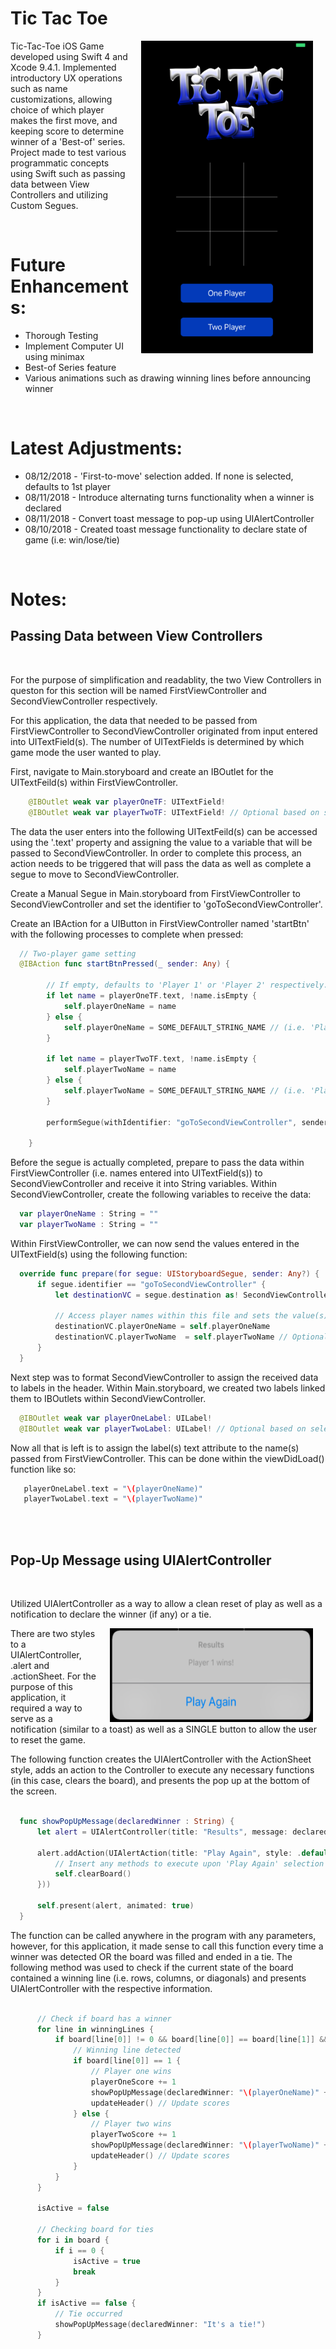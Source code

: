 # Tic Tac Toe

<img align = "right" src = "SampleImages/HomeScreenVC.png" width = "275" height = "500" hspace = "20" alt = "Homescreen" />

Tic-Tac-Toe iOS Game developed using Swift 4 and Xcode 9.4.1. Implemented introductory UX operations such as name customizations, allowing choice of which player makes the first move, and keeping score to determine winner of a 'Best-of' series. 
Project made to test various programmatic concepts using Swift such as passing data between View Controllers and utilizing Custom Segues.
</br>

</br>


<h1>Future Enhancements:</h1>
<ul>
  <li> Thorough Testing </li>
  <li> Implement Computer UI using minimax </li>
  <li> Best-of Series feature </li>
  <li> Various animations such as drawing winning lines before announcing winner </li>
</ul>

</br>

<h1>Latest Adjustments:</h1>
<ul>
  <li> 08/12/2018 - 'First-to-move' selection added. If none is selected, defaults to 1st player </li>
  <li> 08/11/2018 - Introduce alternating turns functionality when a winner is declared </li>
  <li> 08/11/2018 - Convert toast message to pop-up using UIAlertController </li>
  <li> 08/10/2018 - Created toast message functionality to declare state of game (i.e: win/lose/tie) </li>
</ul>


</br>


<h1>Notes:</h1>

<h2> Passing Data between View Controllers </h2>

</br>

<p> For the purpose of simplification and readablity, the two View Controllers in queston for this section will be named FirstViewController and SecondViewController respectively. </p>

<p>
  For this application, the data that needed to be passed from FirstViewController to SecondViewController originated from input entered into UITextField(s). The number of UITextFields is determined by which game mode the user wanted to play. 
</p>

<p> 
  First, navigate to Main.storyboard and create an IBOutlet for the UITextFeild(s) within FirstViewController. 
  
```swift
    @IBOutlet weak var playerOneTF: UITextField!
    @IBOutlet weak var playerTwoTF: UITextField! // Optional based on selection (one or two player)
```  

The data the user enters into the following UITextFeild(s) can be accessed using the '.text' property and assigning the value to a variable that will be passed to SecondViewController. In order to complete this process, an action needs to be triggered that will pass the data as well as complete a segue to move to SecondViewController.

Create a Manual Segue in Main.storyboard from FirstViewController to SecondViewController and set the identifier to 'goToSecondViewController'. 

</p>

<p>
  Create an IBAction for a UIButton in FirstViewController named 'startBtn' with the following processes to complete when pressed:  
  
```swift
  // Two-player game setting
  @IBAction func startBtnPressed(_ sender: Any) {
        
        // If empty, defaults to 'Player 1' or 'Player 2' respectively.
        if let name = playerOneTF.text, !name.isEmpty {
            self.playerOneName = name
        } else {
            self.playerOneName = SOME_DEFAULT_STRING_NAME // (i.e. 'Player 1')
        }
        
        if let name = playerTwoTF.text, !name.isEmpty {
            self.playerTwoName = name
        } else {
            self.playerTwoName = SOME_DEFAULT_STRING_NAME // (i.e. 'Player 2')
        }
        
        performSegue(withIdentifier: "goToSecondViewController", sender: self)
        
    }
```

</p>


<p>
  Before the segue is actually completed, prepare to pass the data within FirstViewController (i.e. names entered into UITextField(s)) to SecondViewController and receive it into String variables. 
  Within SecondViewController, create the following variables to receive the data:
  
  ```swift
    var playerOneName : String = ""
    var playerTwoName : String = ""
  ```
  
  Within FirstViewController, we can now send the values entered in the UITextField(s) using the following function:
  
  ```swift
    override func prepare(for segue: UIStoryboardSegue, sender: Any?) {
        if segue.identifier == "goToSecondViewController" {
            let destinationVC = segue.destination as! SecondViewController
            
            // Access player names within this file and sets the value(s) in destination view controller
            destinationVC.playerOneName = self.playerOneName
            destinationVC.playerTwoName  = self.playerTwoName // Optional based on selection (one or two players)
        }
    }
  ```
  
  
  
</p>
 
<p>
  Next step was to format SecondViewController to assign the received data to labels in the header. Within Main.storyboard, we created two labels linked them to IBOutlets within SecondViewController. 
  
  ```swift
    @IBOutlet weak var playerOneLabel: UILabel!
    @IBOutlet weak var playerTwoLabel: UILabel! // Optional based on selection (one or two players)
  ```
 
 Now all that is left is to assign the label(s) text attribute to the name(s) passed from FirstViewController. This can be done within the viewDidLoad() function like so:
 
 ```swift
    playerOneLabel.text = "\(playerOneName)"
    playerTwoLabel.text = "\(playerTwoName)"
 ```
 
</p>







</br>
</br>





<h2> 
  Pop-Up Message using UIAlertController 
</h2>

</br>

<p> 
  
  Utilized UIAlertController as a way to allow a clean reset of play as well as a notification to declare the winner (if any) or a tie. 
  
  <img align = "right" src = "SampleImages/PopUp.png" width = "325" height = "150" hspace = "20" alt = "TwoPlayerGamePopUp" />
  
</p>



<p>
  
  There are two styles to a UIAlertController, .alert and .actionSheet. For the purpose of this application, it required a way to serve as  a notification (similar to a toast) as well as a SINGLE button to allow the user to reset the game. 
 
</p>

<p>
  The following function creates the UIAlertController with the ActionSheet style, adds an action to the Controller to execute any necessary functions (in this case, clears the board), and presents the pop up at the bottom of the screen. 
  
  ```swift
  
    func showPopUpMessage(declaredWinner : String) {
        let alert = UIAlertController(title: "Results", message: declaredWinner, preferredStyle: .actionSheet)
        
        alert.addAction(UIAlertAction(title: "Play Again", style: .default, handler: { action in
            // Insert any methods to execute upon 'Play Again' selection
            self.clearBoard()
        }))
        
        self.present(alert, animated: true)
    }
  
  ```
  
  
</p>


<p>
  
  
  
  The function can be called anywhere in the program with any parameters, however, for this application, it made sense to call this function every time a winner was detected OR the board was filled and ended in a tie. The following method was used to check if the current state of the board contained a winning line (i.e. rows, columns, or diagonals) and presents UIAlertController with the respective information. 
  
  
  ```swift
  
        // Check if board has a winner
        for line in winningLines {
            if board[line[0]] != 0 && board[line[0]] == board[line[1]] && board[line[1]] == board[line[2]] {
                // Winning line detected
                if board[line[0]] == 1 {
                    // Player one wins
                    playerOneScore += 1
                    showPopUpMessage(declaredWinner: "\(playerOneName)" + " wins!")
                    updateHeader() // Update scores
                } else {
                    // Player two wins
                    playerTwoScore += 1
                    showPopUpMessage(declaredWinner: "\(playerTwoName)" + " wins!")
                    updateHeader() // Update scores
                }
            }
        }
        
        isActive = false
        
        // Checking board for ties
        for i in board {
            if i == 0 {
                isActive = true
                break
            }
        }
        if isActive == false {
            // Tie occurred
            showPopUpMessage(declaredWinner: "It's a tie!")
        }


  
  ```
  
</p>




































